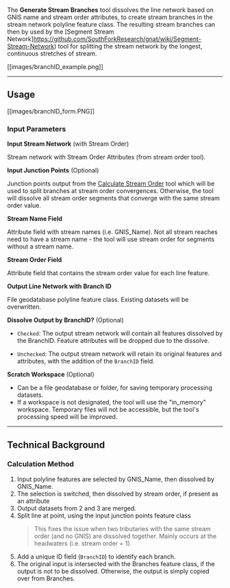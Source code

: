 The **Generate Stream Branches** tool dissolves the line network based on GNIS name and stream order attributes, to create stream branches in the stream network polyline feature class. The resulting stream branches can then by used by the [Segment Stream Network]https://github.com/SouthForkResearch/gnat/wiki/Segment-Stream-Network) tool for splitting the stream network by the longest, continuous stretches of stream.

[[images/branchID_example.png]]

_______________________________________________________________
## Usage

[[images/branchID_form.PNG]]

### Input Parameters
 
**Input Stream Network** (with Stream Order)

Stream network with Stream Order Attributes (from stream order tool). 

**Input Junction Points** (Optional)

Junction points output from the [Calculate Stream Order](https://github.com/SouthForkResearch/gnat/wiki/Calculate-Stream-Order) tool which will be used to split branches at stream order convergences. Otherwise, the tool will dissolve all stream order segments that converge with the same stream order value.

**Stream Name Field**

Attribute field with stream names (i.e. GNIS_Name). Not all stream reaches need to have a stream name - the tool will use stream order for segments without a stream name.

**Stream Order Field**

Attribute field that contains the stream order value for each line feature.

**Output Line Network with Branch ID**

File geodatabase polyline feature class. Existing datasets will be overwritten. 

**Dissolve Output by BranchID?** (Optional)

* `Checked`: The output stream network will contain all features dissolved by the BranchID. Feature attributes will be dropped due to the dissolve.

* `Unchecked`: The output stream network will retain its original features and attributes, with the addition of the `BranchID` field.

**Scratch Workspace** (Optional)

* Can be a file geodatabase or folder, for saving temporary processing datasets.
* If a workspace is not designated, the tool will use the "in_memory" workspace. Temporary files will not be accessible, but the tool's processing speed will be improved.

_______________________________________________________________
## Technical Background

### Calculation Method

1. Input polyline features are selected by GNIS_Name, then dissolved by GNIS_Name.
2. The selection is switched, then dissolved by stream order, if present as an attribute
3. Output datasets from 2 and 3 are merged.
5. Split line at point, using the input junction points feature class
	> This fixes the issue when two tributaries with the same stream order (and no GNIS) are dissolved together. Mainly occurs at the headwaters (i.e. stream order = 1).
5. Add a unique ID field (`BranchID`) to identify each branch.
6. The original input is intersected with the Branches feature class, if the output is not to be dissolved. Otherwise, the output is simply copied over from Branches.
